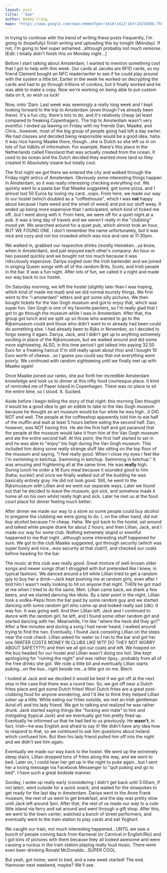 ```yaml
---
layout: post
title: "'Dam"
author: Bobby Craig
maps: "https://www.google.com/maps/embed?pb=!1m18!1m12!1m3!1d155888.75622453014!2d4.758530948018925!3d52.37473875647097!2m3!1f0!2f0!3f0!3m2!1i1024!2i768!4f13.1!3m3!1m2!1s0x47c63fb5949a7755%3A0x6600fd4cb7c0af8d!2sAmsterdam%2C+Netherlands!5e0!3m2!1sen!2sus!4v1488198340428"
---
```


In trying to continue with the trend of writing these posts frequently, I'm going to (hopefully) finish writing and uploading this by tonight (Monday). If not, I'm going to feel super ashamed...although probably not much remorse. [Edit: I totally didn't finish this on Monday night...]

Before I start talking about Amsterdam, I wanted to mention something cool that I got to help with this week. Our cards at Jacobs are RFID cards, so my friend Clement bought an NFC reader/writer to see if he could play around with the system a little bit. Earlier in the week he worked on decrypting the cards and had to go through trillions of combos, but it finally worked and he was able to make a copy. Now we're working on being able to put custom data on it, so wish us luck!

Now, onto 'Dam. Last week was seemingly a really long week and I kept looking forward to the trip to Amsterdam (even though I've already been there). It's a fun city, there's lots to do, and it's relatively cheap (at least compared to freaking Copenhagen). The trip to Amsterdam wasn't very eventful. I ended up leaving on Friday with my friends Dan, Maaike, and Chris...however, most of the big group of people going had left a day earlier. We had classes and decided being responsible would be a good idea, haha. It was nice having Maaike there, though...she is Dutch so she left us in on lots of fun tidbits of information. For example, there's this place in the Netherlands called Flevoland that was actually created from the ocean. It used to be ocean and the Dutch decided they wanted more land so they created it! Absolutely insane but totally cool.

The first night we got there we entered the city and walked through the Friday night antics of Amsterdam. Obviously some interesting things happen in Amsterdam, so it was really interesting checking everything out. We quickly went to a pasta bar that Maaike suggested, got some pizza, and I almost lost 50 Euros by losing my card...oops. From here, we made our way to our hostel (which doubled as a "coffeehouse", which I was <strong>not</strong> happy about because I hate weed and the smell of weed) and put our stuff away. It ended up being more expensive than I anticipated, which kind of ticked me off...but I went along with it. From here, we were off for a quiet night at a pub. It was a long day of travels and we weren't really in the "clubbing" mood yet. We searched around for a quiet pub, which almost took an hour, BUT WE FOUND ONE. I don't remember the name unfortunately, but it was nice and cozy and not too crowded which was nice and rare at 11:30pm.

We walked in, grabbed our respective drinks (mostly Heineken...ya know, when in Amsterdam), and just enjoyed each other's company. An hour or two passed quickly and we bought not too much because it was ridiculously expensive. Dariya oogled over the Irish bartender and we joined in singing Queen songs with all of the random Brits, Scots, and Irish people in the bar. It was a fun night. After lots of fun, we called it a night and made our way back to our hostel.

On Saturday morning, we left the hostel (slightly later than I was hoping, which kind of made me mad) and we did normal touristy things. We first went to the "i amsterdam" letters and got some silly pictures. We then bought tickets for the Van Gogh museum and got to enjoy that, which was super fun. Van Gogh is one of my favorite painters, so I'm really glad that I got to go through the museum while I was in Amsterdam. After that, the group got lunch and we split up so those who wanted to go to the Rijksmuseum could and those who didn't want to or already had been could do something else. I had already been to Rijks in November, so I decided to forgo seeing it again. Dariya, Jack, and I didn't get up to anything extremely exciting in place of the Rijksmuseum, but we walked around and did some more sightseeing. ALSO, in this time period I got talked into paying 32.50 Euro for a freaking haircut (I'm still really upset about this) and I bought 10 Euro worth of cheese...so I guess you could say that not everything went poorly. We continued with random sightseeing until we finally met up with Maaike again!

Once Maaike joined our ranks, she put forth her incredible Amsterdam knowledge and took us to dinner at this nifty food courtesque place. It kind of reminded me of Paper Island in Copenhagen. There was no place to sit the entire time, so I stood. It. Sucked.

Aside before I begin telling the story of that night: this morning Dan thought it would be a good idea to get an edible to take to the Van Gogh museum because he thought an art museum would be fun while he was high...it DID NOT end well. The people at the coffeeshop apparently told him to eat half of the muffin and wait at least 5 hours before eating the second half. Dan, however, was NOT having this. He ate the first half and got paranoid that the people at the museum would take it from him at the Van Gogh museum and ate the entire second half. At this point, the first half started to set in and he was able to "enjoy" his high during the Van Gogh museum. This included him doing some really strange stuff like sitting on the top floor of the museum and saying, "I feel really good. When I close my eyes I feel like I'm swimming in ketchup. Swimming in ketchup. Swimming in ketchup." It was amusing and frightening all at the same time. He was <strong>really</strong> high. During lunch he order a 16 Euro meal because it sounded good to him (haha, sucker) and once we finally walked out of the building he was basically entirely gray. He did not look good. Still, he went to the Rijksmuseum with Lillian and we went our separate ways. Later we found out that he decided to leave the museum, got sick, and somehow made it home all on his own whilst really high and sick. Later he met us at the food court place for dinner feeling much better.

After dinner we made our way to a store so some people could buy alcohol to pregame the clubbing we were going to do. I, on the other hand, did not buy alcohol because I'm cheap. Haha. We got back to the hostel, sat around and talked while people drank for about 2 hours, and then Lillian, Jack, and I made our way for some club. Nothing extremely stupid or eventful happened to me that night...although some interesting stuff happened for sure. We got to the club Maaike suggested, got through security (which was super funny and nice...woo security at that club!!), and checked our coats before heading for the bar.

The music at this club was really good. Great mixture of well-known older songs and newer songs (that I struggled with but pretended like I knew, in typical fashion). We danced around a bit while Lillian tried to get a random guy to buy her a drink&mdash;Jack kept pushing me at random girls, even after I told him I wasn't really looking to hit on anyone that night. THEN he got mad at me when I tried to do the same. Meh. Lillian came back, we drank a few beers, and we started dancing like idiots. By a later point in the night, Lillian took a vodka-Pepsi from the bar paid by some random guy and we started dancing with some random girl who came up and looked really sad (idk). It was fun. It was going well. And then Lillian left. Jack and I continued to dance with the random girl, he left, and I found some other random girl and started dancing with her. Meanwhile, I'm like "where the heck did they go?" After a few minutes and during a song I had never heard, I walked around trying to find the two. Eventually, I found Jack consoling Lillian on the steps near the coat check. Lillian asked for water so I ran to the bar and got her one (WATER COSTS MONEY IN CLUBS LIKE WTF DO THEY NOT WORRY ABOUT SAFETY??!) and then we all got our coats and left. We hopped on the bus headed for our hostel and Lillian wasn't doing too hot. She kept apologizing for "ruining the night" and was rather tipsy...probably from all of the free drinks she got. We rode a little bit and eventually Lillian starts puking...on the bus...right beside me...a little got on me. Blech.

I looked at Jack and we decided it would be best if we got off at the next stop in the case that there was a round two. So, we got off near a Dutch frites place and got some Dutch frites! Woo! Dutch frites are a great post-clubbing food for anyone wondering, and I'd like to think they helped Lillian sober up a little. While eating our frites outside, we met an Irish gentleman (kind of) and his lady friend. We got to talking and realized he was rather drunk. Jack started saying things like "fucking wot mate" to him and instigating (typical Jack) and we eventually got him pretty fired up. Eventually he informed us that he had lied to us previously. He <strong>wasn't</strong>, in fact, Irish&mdash;he was English and afraid to say it! We didn't have any idea how to respond to that, so we continued to ask him questions about Ireland which confused him. But then his lady friend pulled him off into the night and we didn't see him again.

Eventually we made our way back to the hostel. We went up the extremely steep stairs, Lillian dropped tons of frites along the way, and we went to bed. Later on, I could hear her get up in the night to puke again...but I sent her a loving message via Facebook Messenger to "quit puking and go to bed". I have such a great bedside manner.

Sunday, I woke up really early (considering I didn't get back until 3:00am, if not later), went outside for a quick snack, and waited for the slowpokes to get ready for the last day in Amsterdam. Dariya went to the Anne Frank museum, the rest of us went to get breakfast, and the day was pretty slow until Jack left around 1pm. After that, the rest of us made our way to a cute little island via ferry and sat around and went through a gift shop. After this, we went to the town center, watched a bunch of street performers, and eventually went to the train station to play cards and eat Yoghurt.

We caught our train, not much interesting happened...UNTIL we saw a bunch of people coming back from Karneval (or Carnival in English/Rio) and I got tons of pictures with them because they all looked awesome and were causing a ruckus in the train station playing really loud music. There were even beer-drinking Ronald McDonalds...SUPER COOL.

But yeah, got home, went to bed, and a new week started! The end. Hannover next weekend, maybe? We'll see.
